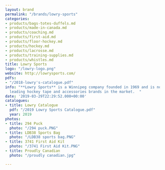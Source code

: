 ```yaml
---
layout: brand
permalink: "/brands/lowry-sports"
categories:
- products/bags-totes-duffels.md
- products/made-in-canada.md
- products/coaching.md
- products/first-aid.md
- products/floor-hockey.md
- products/hockey.md
- products/lacrosse.md
- products/training-supplies.md
- products/whistles.md
title: Lowry Sports
logo: "/lowry-logo.png"
website: http://lowrysports.com/
pdfs:
- "/2018-lowry's-catalogue.pdf"
info: "**Lowry Sports** is a Winnipeg company founded in 1969 and is now one of the
  leading hockey tape and accessories brands in the market.  "
date: '2019-03-29T22:29:52.000+00:00'
catalogues:
- title: Lowry Catalogue
  pdf: "/2019 Lowry Sports Catalogue.pdf"
  year: 2019
photos:
- title: 294 Puck
  photo: "/294 puck.PNG"
- title: LDB38 Sports Bag
  photo: "/LDB38 sports bag.PNG"
- title: 3741 First Aid Kit
  photo: "/3741 First Aid Kit.PNG"
- title: Proudly Canadian
  photo: "/proudly canadian.jpg"

---
```

